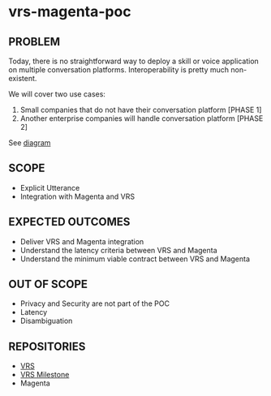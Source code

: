# vrs-magenta-poc

## __PROBLEM__

Today, there is no straightforward way to deploy a skill or voice application on multiple conversation platforms. Interoperability is pretty much non-existent.

We will cover two use cases:
1. Small companies that do not have their conversation platform [PHASE 1]
2. Another enterprise companies will handle conversation platform [PHASE 2]

See [diagram](https://app.diagrams.net/#G1PefRExlnl6POx4aTzf_Zw__PpWzA5E0Q)


## __SCOPE__
- Explicit Utterance
- Integration with Magenta and VRS

## __EXPECTED OUTCOMES__
- Deliver VRS and Magenta integration
- Understand the latency criteria between VRS and Magenta
- Understand the minimum viable contract between VRS and Magenta

## __OUT OF SCOPE__
- Privacy and Security are not part of the POC
- Latency
- Disambiguation 


## __REPOSITORIES__
- [VRS](https://github.com/open-voice-network/vrs)
- [VRS Milestone](https://github.com/open-voice-network/docs/milestone/50)
- Magenta 
